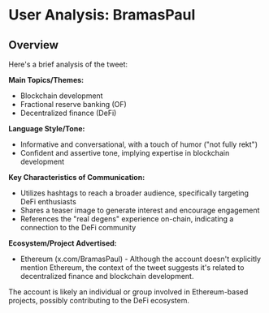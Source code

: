 # User Analysis: BramasPaul

## Overview

Here's a brief analysis of the tweet:

**Main Topics/Themes:**

* Blockchain development
* Fractional reserve banking (OF)
* Decentralized finance (DeFi)

**Language Style/Tone:**

* Informative and conversational, with a touch of humor ("not fully rekt")
* Confident and assertive tone, implying expertise in blockchain development

**Key Characteristics of Communication:**

* Utilizes hashtags to reach a broader audience, specifically targeting DeFi enthusiasts
* Shares a teaser image to generate interest and encourage engagement
* References the "real degens" experience on-chain, indicating a connection to the DeFi community

**Ecosystem/Project Advertised:**

* Ethereum (x.com/BramasPaul) - Although the account doesn't explicitly mention Ethereum, the context of the tweet suggests it's related to decentralized finance and blockchain development.

The account is likely an individual or group involved in Ethereum-based projects, possibly contributing to the DeFi ecosystem.